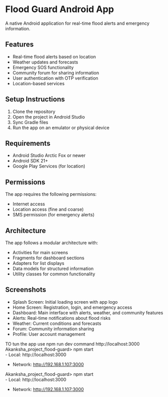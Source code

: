 # Flood Guard Android App

A native Android application for real-time flood alerts and emergency information.

## Features

- Real-time flood alerts based on location
- Weather updates and forecasts
- Emergency SOS functionality
- Community forum for sharing information
- User authentication with OTP verification
- Location-based services

## Setup Instructions

1. Clone the repository
2. Open the project in Android Studio
3. Sync Gradle files
4. Run the app on an emulator or physical device

## Requirements

- Android Studio Arctic Fox or newer
- Android SDK 21+
- Google Play Services (for location)

## Permissions

The app requires the following permissions:
- Internet access
- Location access (fine and coarse)
- SMS permission (for emergency alerts)

## Architecture

The app follows a modular architecture with:
- Activities for main screens
- Fragments for dashboard sections
- Adapters for list displays
- Data models for structured information
- Utility classes for common functionality

## Screenshots

- Splash Screen: Initial loading screen with app logo
- Home Screen: Registration, login, and emergency access
- Dashboard: Main interface with alerts, weather, and community features
- Alerts: Real-time notifications about flood risks
- Weather: Current conditions and forecasts
- Forum: Community information sharing
- Profile: User account management
 


TO tun the app use 
npm run dev command
http://localhost:3000  Akanksha_project_flood-guard>
    npm start  
    - Local:        http://localhost:3000
   - Network:      http://192.168.1.107:3000

   Akanksha_project_flood-guard>
    npm start  
    - Local:        http://localhost:3000
   - Network:      http://192.168.1.107:3000

   